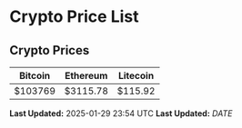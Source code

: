 # Crypto Price List

## Crypto Prices
| Bitcoin | Ethereum | Litecoin |
| ------- | -------- | -------- |
| $103769 | $3115.78 | $115.92 |
**Last Updated:** 2025-01-29 23:54 UTC
**Last Updated:** $DATE$
